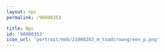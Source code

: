 ```yaml
---
layout: npc
permalink: /90000353

title: Npc
id: '90000353'
icon_url: 'portrait/mob/21000283_m_toadcrowngreen_p.png'
---
```

